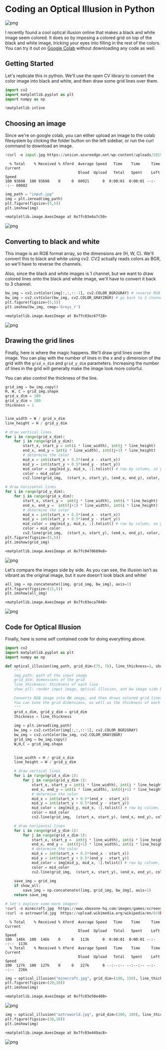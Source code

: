 # Coding an Optical Illusion in Python
![png](lego_optical_illusion.png)

I recently found a cool optical illusion online that makes a black and white image seem colored. It does so by imposing a colored grid on top of the black and white image, tricking your eyes into filling in the rest of the colors. You can try it out on [Google Colab](https://colab.research.google.com/drive/1WJfLJH0mBzXGGeRfvQaxNjQxQaAECwYj?usp=sharing) without downloading any code as well.

## Getting Started
Let's replicate this in python. We'll use the open CV library to convert the color image into black and white, and then draw some grid lines over them.


```python
import cv2
import matplotlib.pyplot as plt
import numpy as np

%matplotlib inline
```

## Choosing an image
Since we're on google colab, you can either upload an image to the colab filesystem by clicking the folder button on the left sidebar, or run the 
curl command to download an image.


```python
!curl -o input.jpg https://unicun.azureedge.net/wp-content/uploads/2019/03/Lego-Blocks-For-Adults.jpg
```

      % Total    % Received % Xferd  Average Speed   Time    Time     Time  Current
                                     Dload  Upload   Total   Spent    Left  Speed
    100 93698  100 93698    0     0  60921      0  0:00:01  0:00:01 --:--:-- 60882



```python
img_path = "input.jpg"
img = plt.imread(img_path)
plt.figure(figsize=(5,5))
plt.imshow(img)
```




    <matplotlib.image.AxesImage at 0x7fc03e6a7c50>




    
![png](output_5_1.png)
    


## Converting to black and white
This image is an RGB format array, so the dimensions are (H, W, C).
We'll convert this to black and white using cv2. CV2 actually reads colors as BGR, so we'll have to reverse the channels. 

Also, since the black and white images is 1 channel, but we want to draw colored
lines onto the black and white image, we'll have to convert it back to 3 channel.


```python
bw_img = cv2.cvtColor(img[:,:,::-1], cv2.COLOR_BGR2GRAY) # reverse RGB to BGR before giving to CV2
bw_img = cv2.cvtColor(bw_img, cv2.COLOR_GRAY2BGR) # go back to 3 channel
plt.figure(figsize=(5,5))
plt.imshow(bw_img, cmap='Greys_r')
```




    <matplotlib.image.AxesImage at 0x7fc03ec67f28>




    
![png](output_7_1.png)
    


## Drawing the grid lines
Finally, here is where the magic happens. We'll draw grid lines over the image.
You can play with the number of lines in the x and y dimension of the grid with the `grid_x_dim` and `grid_y_dim` parameters. Increasing the number of lines in the grid will generally make the image look more colorful.

You can also control the thickness of the line.


```python
grid_img = bw_img.copy()
H, W, C = grid_img.shape
grid_x_dim = 100
grid_y_dim = 100
thickness = 1


line_width = W / grid_x_dim
line_height = H / grid_y_dim

# draw vertical lines
for i in range(grid_x_dim):
    for j in range(grid_y_dim):
        start_x, start_y = int(i * line_width), int(j * line_height)
        end_x, end_y = int(i * line_width), int((j+1) * line_height)
        # determine the color
        mid_x = int(start_x + 0.5*(end_x - start_x))
        mid_y = int(start_y + 0.5*(end_y - start_y))
        mid_color = img[mid_y, mid_x, :].tolist() # row by column, so y, x
        color = mid_color
        cv2.line(grid_img,  (start_x, start_y), (end_x, end_y), color, thickness, 1)

# draw horizontal lines
for i in range(grid_y_dim):
    for j in range(grid_x_dim):
        start_x, start_y =  int(j * line_width), int(i * line_height)
        end_x, end_y =  int((j+1) * line_width), int(i * line_height)
        # determine the color
        mid_x = int(start_x + 0.5*(end_x - start_x))
        mid_y = int(start_y + 0.5*(end_y - start_y))
        mid_color = img[mid_y, mid_x, :].tolist() # row by column, so y, x
        color = mid_color
        cv2.line(grid_img,  (start_x, start_y), (end_x, end_y), color, thickness, 1)
plt.figure(figsize=(5,5))
plt.imshow(grid_img)
```




    <matplotlib.image.AxesImage at 0x7fc0470689e8>




    
![png](output_9_1.png)
    


Let's compare the images side by side. As you can see, the illusion isn't as vibrant as the original image, but it sure doesn't look black and white!


```python
all_img = np.concatenate([img, grid_img, bw_img], axis=1)
plt.figure(figsize=(15,5))
plt.imshow(all_img)
```




    <matplotlib.image.AxesImage at 0x7fc03eca7048>




    
![png](output_11_1.png)
    


## Code for Optical Illusion
Finally, here is some self contained code for doing everything above.


```python
import cv2
import matplotlib.pyplot as plt
import numpy as np

def optical_illusion(img_path, grid_dim=(75, 75), line_thickness=3, show_all=False):
    """
    img_path: path of the input image
    grid_dim: dimensions of the grid
    line_thickness: thickness of each line
    show_all: render input image, optical illusion, and bw image side by side.

    Converts RGB image into BW image, and then draws colored grid lines over them.
    You can tune the grid dimensions, as well as the thickness of each line.
    """
    grid_x_dim, grid_y_dim = grid_dim
    thickness = line_thickness
    
    img = plt.imread(img_path)
    bw_img = cv2.cvtColor(img[:,:,::-1], cv2.COLOR_BGR2GRAY)
    bw_img = cv2.cvtColor(bw_img, cv2.COLOR_GRAY2BGR)
    grid_img = bw_img.copy()
    W,H,C = grid_img.shape
  

    line_width = H / grid_x_dim
    line_height = W / grid_y_dim

    # draw vertical lines
    for i in range(grid_x_dim-1):
        for j in range(grid_y_dim-1):
            start_x, start_y = int(i * line_width), int(j * line_height)
            end_x, end_y = int(i * line_width), int((j+1) * line_height)
            # determine the color
            mid_x = int(start_x + 0.5*(end_x - start_x))
            mid_y = int(start_y + 0.5*(end_y - start_y))
            mid_color = img[mid_y, mid_x, :].tolist() # row by column, so y, x
            color = mid_color
            cv2.line(grid_img,  (start_x, start_y), (end_x, end_y), color, thickness, 1)

    # draw horizontal lines
    for i in range(grid_y_dim-1):
        for j in range(grid_x_dim-1):
            start_x, start_y =  int(j * line_width), int(i * line_height)
            end_x, end_y =  int((j+1) * line_width), int(i * line_height)
            # determine the color
            mid_x = int(start_x + 0.5*(end_x - start_x))
            mid_y = int(start_y + 0.5*(end_y - start_y))
            mid_color = img[mid_y, mid_x, :].tolist() # row by column, so y, x
            color = mid_color
            cv2.line(grid_img,  (start_x, start_y), (end_x, end_y), color, thickness, 1)
    
    save_img = grid_img
    if show_all:
        save_img = np.concatenate([img, grid_img, bw_img], axis=1)
    return save_img

```


```python
# let's explore some more images!
!curl -o minecraft.jpg  https://www.xboxone-hq.com/images/games/screenshots/35-minecraft-xbox-one-edition-screenshot-1421916887.jpg
!curl -o astroworld.jpg  https://upload.wikimedia.org/wikipedia/en/0/0b/Astroworld_by_Travis_Scott.jpg
```

      % Total    % Received % Xferd  Average Speed   Time    Time     Time  Current
                                     Dload  Upload   Total   Spent    Left  Speed
    100  146k  100  146k    0     0   113k      0  0:00:01  0:00:01 --:--:--  113k
      % Total    % Received % Xferd  Average Speed   Time    Time     Time  Current
                                     Dload  Upload   Total   Spent    Left  Speed
    100  127k  100  127k    0     0   227k      0 --:--:-- --:--:-- --:--:--  226k



```python
img = optical_illusion("minecraft.jpg", grid_dim=(100, 150), line_thickness=1, show_all=False)
plt.figure(figsize=(20,10))
plt.imshow(img)
```




    <matplotlib.image.AxesImage at 0x7fc03e50e400>




    
![png](output_15_1.png)
    



```python
img = optical_illusion("astroworld.jpg", grid_dim=(100, 100), line_thickness=1, show_all=True)
plt.figure(figsize=(30,10))
plt.imshow(img)
```




    <matplotlib.image.AxesImage at 0x7fc03e449ac8>




    
![png](output_16_1.png)
    



```python

```
